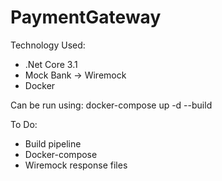 # PaymentGateway

Technology Used:
- .Net Core 3.1
- Mock Bank -> Wiremock
- Docker

Can be run using:
 docker-compose up -d --build

To Do:
- Build pipeline
- Docker-compose
- Wiremock response files

